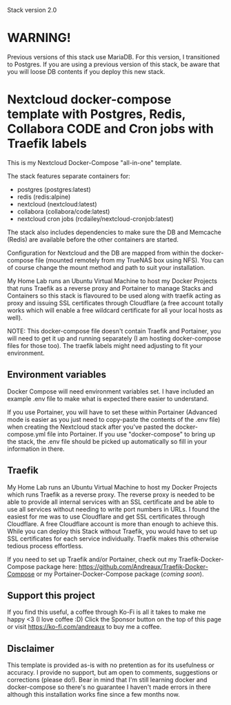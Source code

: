 Stack version 2.0

# WARNING!
Previous versions of this stack use MariaDB. For this version, I transitioned to Postgres. If you are using a previous version of this stack, be aware that you will loose DB contents if you deploy this new stack.

# Nextcloud docker-compose template with Postgres, Redis, Collabora CODE and Cron jobs with Traefik labels

This is my Nextcloud Docker-Compose "all-in-one" template.

The stack features separate containers for:
- postgres (postgres:latest)
- redis (redis:alpine)
- nextcloud (nextcloud:latest)
- collabora (collabora/code:latest)
- nextcloud cron jobs (rcdailey/nextcloud-cronjob:latest)

The stack also includes dependencies to make sure the DB and Memcache (Redis) are available before the other containers are started.

Configuration for Nextcloud and the DB are mapped from within the docker-compose file (mounted remotely from my TrueNAS box using NFS). You can of course change the mount method and path to suit your installation.

My Home Lab runs an Ubuntu Virtual Machine to host my Docker Projects that runs Traefik as a reverse proxy and Portainer to manage Stacks and Containers so this stack is flavoured to be used along with traefik acting as proxy and issuing SSL certificates through Cloudflare (a free account totally works which will enable a free wildcard certificate for all your local hosts as well).

NOTE:
This docker-compose file doesn't contain Traefik and Portainer, you will need to get it up and running separately (I am hosting docker-compose files for those too).
The traefik labels might need adjusting to fit your environment.

## Environment variables

Docker Compose will need environment variables set. I have included an example .env file to make what is expected there easier to understand.

If you use Portainer, you will have to set these within Portainer (Advanced mode is easier as you just need to copy-paste the contents of the .env file) when creating the Nextcloud stack after you've pasted the docker-compose.yml file into Portainer. If you use "docker-compose" to bring up the stack, the .env file should be picked up automatically so fill in your information in there.

## Traefik

My Home Lab runs an Ubuntu Virtual Machine to host my Docker Projects which runs Traefik as a reverse proxy. The reverse proxy is needed to be able to provide all internal services with an SSL certificate and be able to use all services without needing to write port numbers in URLs. I found the easiest for me was to use Cloudflare and get SSL certificates through Cloudflare. A free Cloudflare account is more than enough to achieve this. While you can deploy this Stack without Traefik, you would have to set up SSL certificates for each service individually. Traefik makes this otherwise tedious process effortless.

If you need to set up Traefik and/or Portainer, check out my Traefik-Docker-Compose package here: https://github.com/Andreaux/Traefik-Docker-Compose or my Portainer-Docker-Compose package (*coming soon*).

## Support this project

If you find this useful, a coffee through Ko-Fi is all it takes to make me happy <3 (I love coffee :D) Click the Sponsor button on the top of this page or visit https://ko-fi.com/andreaux to buy me a coffee.

## Disclaimer

This template is provided as-is with no pretention as for its usefulness or accuracy. I provide no support, but am open to comments, suggestions or corrections (please do!). Bear in mind that I'm still learning docker and docker-compose so there's no guarantee I haven't made errors in there although this installation works fine since a few months now.
